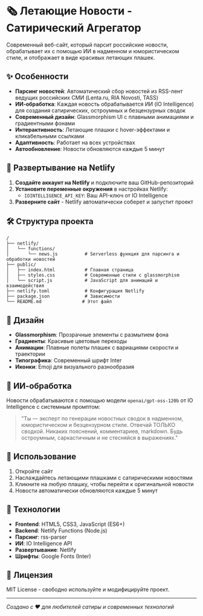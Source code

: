 # 🗞️ Летающие Новости - Сатирический Агрегатор

Современный веб-сайт, который парсит российские новости, обрабатывает их с помощью ИИ в надменном и юмористическом стиле, и отображает в виде красивых летающих плашек.

## ✨ Особенности

- **Парсинг новостей**: Автоматический сбор новостей из RSS-лент ведущих российских СМИ (Lenta.ru, RIA Novosti, TASS)
- **ИИ-обработка**: Каждая новость обрабатывается ИИ (IO Intelligence) для создания сатирических, остроумных и безцензурных сводок
- **Современный дизайн**: Glassmorphism UI с плавными анимациями и градиентными фонами
- **Интерактивность**: Летающие плашки с hover-эффектами и кликабельными ссылками
- **Адаптивность**: Работает на всех устройствах
- **Автообновление**: Новости обновляются каждые 5 минут

## 🚀 Развертывание на Netlify

1. **Создайте аккаунт на Netlify** и подключите ваш GitHub-репозиторий
2. **Установите переменные окружения** в настройках Netlify:
   - `IOINTELLIGENCE_API_KEY`: Ваш API-ключ от IO Intelligence
3. **Разверните сайт** - Netlify автоматически соберет и запустит проект

## 🛠️ Структура проекта

```
/
├── netlify/
│   └── functions/
│       └── news.js          # Serverless функция для парсинга и обработки новостей
├── public/
│   ├── index.html           # Главная страница
│   ├── styles.css           # Современные стили с glassmorphism
│   └── script.js            # JavaScript для анимаций и взаимодействия
├── netlify.toml             # Конфигурация Netlify
├── package.json             # Зависимости
└── README.md               # Этот файл
```

## 🎨 Дизайн

- **Glassmorphism**: Прозрачные элементы с размытием фона
- **Градиенты**: Красивые цветовые переходы
- **Анимации**: Плавные полеты плашек с вариациями скорости и траектории
- **Типографика**: Современный шрифт Inter
- **Иконки**: Emoji для визуального разнообразия

## 🤖 ИИ-обработка

Новости обрабатываются с помощью модели `openai/gpt-oss-120b` от IO Intelligence с системным промптом:

> "Ты — эксперт по генерации новостных сводок в надменном, юмористическом и безцензурном стиле. Отвечай ТОЛЬКО сводкой. Никаких пояснений, комментариев, markdown. Будь остроумным, саркастичным и не стесняйся в выражениях."

## 📱 Использование

1. Откройте сайт
2. Наслаждайтесь летающими плашками с сатирическими новостями
3. Кликните на любую плашку, чтобы перейти к оригинальной новости
4. Новости автоматически обновляются каждые 5 минут

## 🔧 Технологии

- **Frontend**: HTML5, CSS3, JavaScript (ES6+)
- **Backend**: Netlify Functions (Node.js)
- **Парсинг**: rss-parser
- **ИИ**: IO Intelligence API
- **Развертывание**: Netlify
- **Шрифты**: Google Fonts (Inter)

## 📄 Лицензия

MIT License - свободно используйте и модифицируйте проект.

---

*Создано с ❤️ для любителей сатиры и современных технологий*